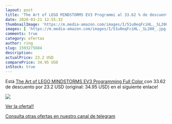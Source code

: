 ```yaml
---
layout: post
title: 'The Art of LEGO MINDSTORMS EV3 Programmi al 33.62 % de descuento'
date: 2020-03-21 12:55:32
thumbnailImage: 'https://m.media-amazon.com/images/I/51u0eqFciHL._SL200_.jpg'
images: [ 'https://m.media-amazon.com/images/I/51u0eqFciHL._SL200_.jpg' ]
comments: true
category: ofertas
author: ring
slug: 1593275684
description:
actualPrice: 23.2 USD
comparePrice: 34.95 USD
inStock: true
---
```


Está [The Art of LEGO MINDSTORMS EV3 Programming  Full Color ](https://www.amazon.com/dp/1593275684/?tag=redken08-20) con 33.62 de descuento por 23.2 USD (original: 34.95 USD) en el siguiente enlace!

[![](https://m.media-amazon.com/images/I/51u0eqFciHL._SL200_.jpg)](https://www.amazon.com/dp/1593275684/?tag=redken08-20)

[Ver la oferta!!](https://www.amazon.com/dp/1593275684/?tag=redken08-20)

[Consulta otras ofertas en nuestro canal de telegram](https://t.me/s/ofertas25)

